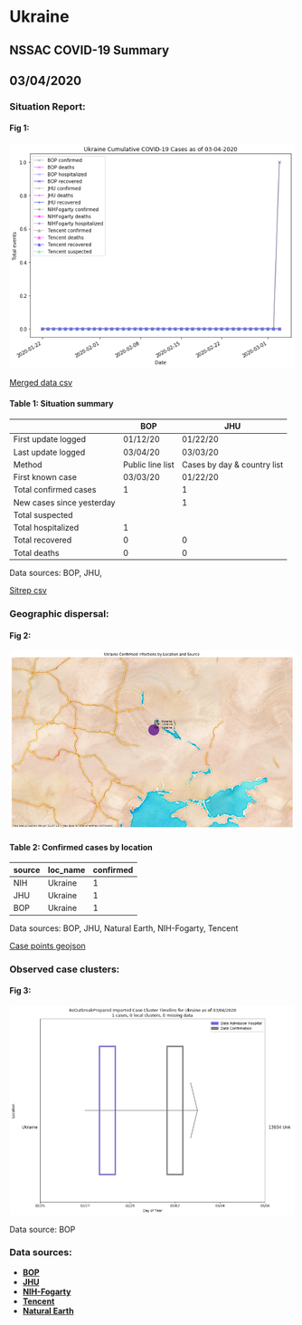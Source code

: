 # Ukraine
## NSSAC COVID-19 Summary
## 03/04/2020



### Situation Report:
#### Fig 1:
![Ukraine cases](../merged_histories/Ukraine_merged_histories.png)

[Merged data csv](https://github.com/SchlittDataSci/SchlittDataSci.github.io/blob/master/data/tables/Ukraine_merged_daily.csv)

#### Table 1: Situation summary


|                           | BOP              | JHU                         |
|---------------------------|------------------|-----------------------------|
| First update logged       | 01/12/20         | 01/22/20                    |
| Last update logged        | 03/04/20         | 03/03/20                    |
| Method                    | Public line list | Cases by day & country list |
| First known case          | 03/03/20         | 01/22/20                    |
| Total confirmed cases     | 1                | 1                           |
| New cases since yesterday |                  | 1                           |
| Total suspected           |                  |                             |
| Total hospitalized        | 1                |                             |
| Total recovered           | 0                | 0                           |
| Total deaths              | 0                | 0                           |

Data sources: BOP, JHU, 


[Sitrep csv](https://github.com/SchlittDataSci/SchlittDataSci.github.io/blob/master/data/tables/Ukraine_sitrep.csv)

### Geographic dispersal:
#### Fig 2:
![Ukraine mapped](../case_locs/Ukraine_case_locs.png)

#### Table 2: Confirmed cases by location


| source   | loc_name   |   confirmed |
|----------|------------|-------------|
| NIH      | Ukraine    |           1 |
| JHU      | Ukraine    |           1 |
| BOP      | Ukraine    |           1 |

Data sources: BOP, JHU, Natural Earth, NIH-Fogarty, Tencent


[Case points geojson](https://github.com/SchlittDataSci/SchlittDataSci.github.io/blob/master/data/shapes/Ukraine_case_locs.geojson)

### Observed case clusters:
#### Fig 3:
![Ukraine cases](../cluster_analysis/Ukraine_imported_cases_BOP.png)



Data source: BOP


### Data sources:
* **[BOP](https://github.com/beoutbreakprepared/nCoV2019)**
* **[JHU](https://github.com/CSSEGISandData/COVID-19)** 
* **[NIH-Fogarty](https://docs.google.com/spreadsheets/d/1jS24DjSPVWa4iuxuD4OAXrE3QeI8c9BC1hSlqr-NMiU/edit#gid=1187587451)** 
* **[Tencent](https://news.qq.com/zt2020/page/feiyan.htm)**
* **[Natural Earth](https://www.naturalearthdata.com/forums/forum/natural-earth-map-data/cultural-vectors/admin-1-states-provinces-and-their-boundaries/)**

<!-- Global site tag (gtag.js) - Google Analytics -->
<script async src="https://www.googletagmanager.com/gtag/js?id=UA-158816269-1"></script>
<script>
  window.dataLayer = window.dataLayer || [];
  function gtag(){dataLayer.push(arguments);}
  gtag('js', new Date());

  gtag('config', 'UA-158816269-1');
</script>